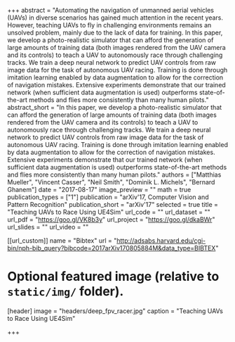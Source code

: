 +++
abstract = "Automating the navigation of unmanned aerial vehicles (UAVs) in diverse scenarios has gained much attention in the recent years. However, teaching UAVs to fly in challenging environments remains an unsolved problem, mainly due to the lack of data for training. In this paper, we develop a photo-realistic simulator that can afford the generation of large amounts of training data (both images rendered from the UAV camera and its controls) to teach a UAV to autonomously race through challenging tracks. We train a deep neural network to predict UAV controls from raw image data for the task of autonomous UAV racing. Training is done through imitation learning enabled by data augmentation to allow for the correction of navigation mistakes. Extensive experiments demonstrate that our trained network (when sufficient data augmentation is used) outperforms state-of-the-art methods and flies more consistently than many human pilots."
abstract_short = "In this paper, we develop a photo-realistic simulator that can afford the generation of large amounts of training data (both images rendered from the UAV camera and its controls) to teach a UAV to autonomously race through challenging tracks. We train a deep neural network to predict UAV controls from raw image data for the task of autonomous UAV racing. Training is done through imitation learning enabled by data augmentation to allow for the correction of navigation mistakes. Extensive experiments demonstrate that our trained network (when sufficient data augmentation is used) outperforms state-of-the-art methods and flies more consistently than many human pilots."
authors = ["Matthias Mueller", "Vincent Casser", "Neil Smith", "Dominik L. Michels", "Bernard Ghanem"]
date = "2017-08-17"
image_preview = ""
math = true
publication_types = ["1"]
publication = "arXiv'17, Computer Vision and Pattern Recognition"
publication_short = "arXiv'17"
selected = true
title = "Teaching UAVs to Race Using UE4Sim"
url_code = ""
url_dataset = ""
url_pdf = "https://goo.gl/VK8b3y"
url_project = "https://goo.gl/dkaBWr"
url_slides = ""
url_video = ""

[[url_custom]]
name = "Bibtex"
url = "http://adsabs.harvard.edu/cgi-bin/nph-bib_query?bibcode=2017arXiv170805884M&data_type=BIBTEX"

# Optional featured image (relative to `static/img/` folder).
[header]
image = "headers/deep_fpv_racer.jpg"
caption = "Teaching UAVs to Race Using UE4Sim"

+++
